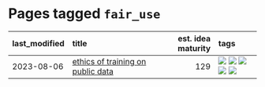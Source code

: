 # Pages tagged `fair_use`

|last_modified|title|est. idea maturity|tags
|:---|:---|---:|:---|
|2023-08-06|[ethics of training on public data](../ethics_of_public_data.md)|129|[![](https://img.shields.io/badge/tag-ai_ethics-7fe3bd)](../tags/ai_ethics.md) [![](https://img.shields.io/badge/tag-ethics-1dc0d1)](../tags/ethics.md) [![](https://img.shields.io/badge/tag-fair_use-4d5a4)](../tags/fair_use.md) [![](https://img.shields.io/badge/tag-philosophy-77485f)](../tags/philosophy.md) [![](https://img.shields.io/badge/tag-remix_culture-e168be)](../tags/remix_culture.md)|